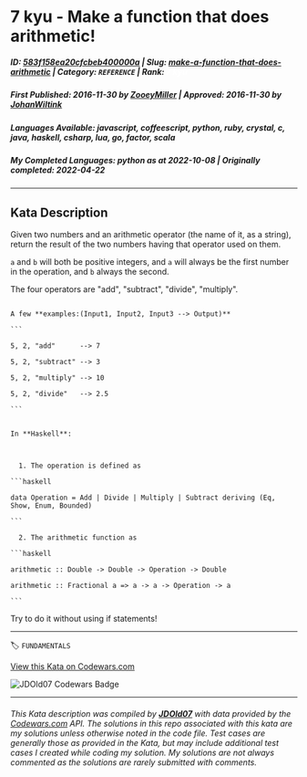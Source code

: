 # 7 kyu - Make a function that does arithmetic!

##### **ID**: [583f158ea20cfcbeb400000a](https://www.codewars.com/kata/583f158ea20cfcbeb400000a) | **Slug**: [make-a-function-that-does-arithmetic](https://www.codewars.com/kata/583f158ea20cfcbeb400000a) | **Category**: `REFERENCE` | **Rank**: <span style="color:white">7 kyu</span>

##### **First Published**: 2016-11-30 ***by*** [ZooeyMiller](https://www.codewars.com/users/ZooeyMiller) | **Approved**: 2016-11-30 ***by*** [JohanWiltink](https://www.codewars.com/users/JohanWiltink)

##### **Languages Available**: javascript, coffeescript, python, ruby, crystal, c, java, haskell, csharp, lua, go, factor, scala

##### **My Completed Languages**: python ***as at*** 2022-10-08 | **Originally completed**: 2022-04-22

---

## Kata Description


Given two numbers and an arithmetic operator (the name of it, as a string), return the result of the two numbers having that operator used on them. 





```a``` and ```b``` will both be positive integers, and ```a``` will always be the first number in the operation, and ```b``` always the second.



The four operators are "add", "subtract", "divide", "multiply". 



~~~if-not:haskell

A few **examples:(Input1, Input2, Input3 --> Output)**

```

5, 2, "add"      --> 7

5, 2, "subtract" --> 3

5, 2, "multiply" --> 10

5, 2, "divide"   --> 2.5

```

~~~



~~~if:haskell

In **Haskell**:



  1. The operation is defined as

```haskell

data Operation = Add | Divide | Multiply | Subtract deriving (Eq, Show, Enum, Bounded)

```

  2. The arithmetic function as 

```haskell

arithmetic :: Double -> Double -> Operation -> Double

arithmetic :: Fractional a => a -> a -> Operation -> a

```

~~~





Try to do it without using if statements!



---


🏷 `FUNDAMENTALS`


[View this Kata on Codewars.com](https://www.codewars.com/kata/583f158ea20cfcbeb400000a)

![](https://www.codewars.com/users/jdold07/badges/large "JDOld07 Codewars Badge")

---

###### *This Kata description was compiled by [**JDOld07**](https://tpstech.dev) with data provided by the [Codewars.com](https://www.codewars.com) API.  The solutions in this repo associated with this kata are my solutions unless otherwise noted in the code file.  Test cases are generally those as provided in the Kata, but may include additional test cases I created while coding my solution.  My solutions are not always commented as the solutions are rarely submitted with comments.*
